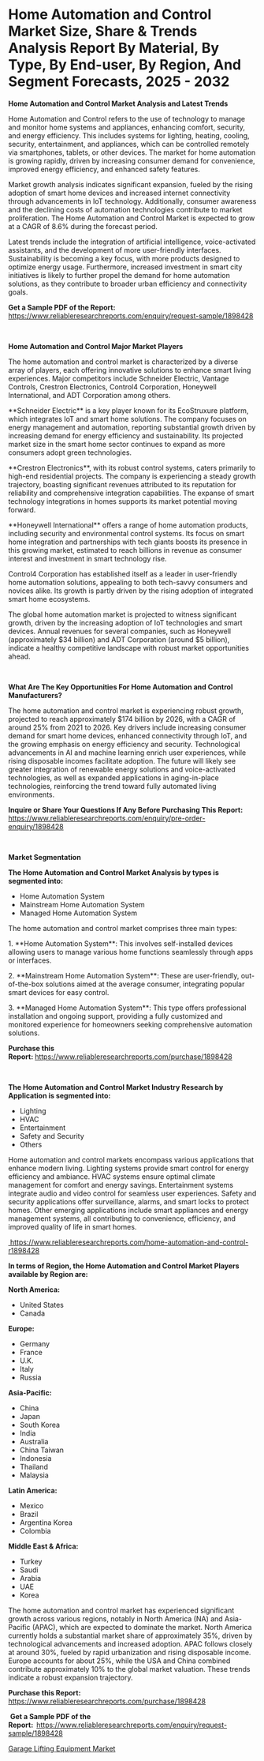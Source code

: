 <p><h1>Home Automation and Control Market Size, Share & Trends Analysis Report By Material, By Type, By End-user, By Region, And Segment Forecasts, 2025 - 2032</h1></p><p><strong>Home Automation and Control Market Analysis and Latest Trends</strong></p>
<p><p>Home Automation and Control refers to the use of technology to manage and monitor home systems and appliances, enhancing comfort, security, and energy efficiency. This includes systems for lighting, heating, cooling, security, entertainment, and appliances, which can be controlled remotely via smartphones, tablets, or other devices. The market for home automation is growing rapidly, driven by increasing consumer demand for convenience, improved energy efficiency, and enhanced safety features.</p><p>Market growth analysis indicates significant expansion, fueled by the rising adoption of smart home devices and increased internet connectivity through advancements in IoT technology. Additionally, consumer awareness and the declining costs of automation technologies contribute to market proliferation. The Home Automation and Control Market is expected to grow at a CAGR of 8.6% during the forecast period. </p><p>Latest trends include the integration of artificial intelligence, voice-activated assistants, and the development of more user-friendly interfaces. Sustainability is becoming a key focus, with more products designed to optimize energy usage. Furthermore, increased investment in smart city initiatives is likely to further propel the demand for home automation solutions, as they contribute to broader urban efficiency and connectivity goals.</p></p>
<p><strong>Get a Sample PDF of the Report:&nbsp;</strong> <a href="https://www.reliableresearchreports.com/enquiry/request-sample/1898428?utm_campaign=2743&utm_medium=2&utm_source=Github&utm_content=ia&utm_term=08042025&utm_id=home-automation-and-control">https://www.reliableresearchreports.com/enquiry/request-sample/1898428</a></p>
<p>&nbsp;</p>
<p><strong>Home Automation and Control Major Market Players</strong></p>
<p><p>The home automation and control market is characterized by a diverse array of players, each offering innovative solutions to enhance smart living experiences. Major competitors include Schneider Electric, Vantage Controls, Crestron Electronics, Control4 Corporation, Honeywell International, and ADT Corporation among others.</p><p>**Schneider Electric** is a key player known for its EcoStruxure platform, which integrates IoT and smart home solutions. The company focuses on energy management and automation, reporting substantial growth driven by increasing demand for energy efficiency and sustainability. Its projected market size in the smart home sector continues to expand as more consumers adopt green technologies.</p><p>**Crestron Electronics**, with its robust control systems, caters primarily to high-end residential projects. The company is experiencing a steady growth trajectory, boasting significant revenues attributed to its reputation for reliability and comprehensive integration capabilities. The expanse of smart technology integrations in homes supports its market potential moving forward.</p><p>**Honeywell International** offers a range of home automation products, including security and environmental control systems. Its focus on smart home integration and partnerships with tech giants boosts its presence in this growing market, estimated to reach billions in revenue as consumer interest and investment in smart technology rise.</p><p>Control4 Corporation has established itself as a leader in user-friendly home automation solutions, appealing to both tech-savvy consumers and novices alike. Its growth is partly driven by the rising adoption of integrated smart home ecosystems. </p><p>The global home automation market is projected to witness significant growth, driven by the increasing adoption of IoT technologies and smart devices. Annual revenues for several companies, such as Honeywell (approximately $34 billion) and ADT Corporation (around $5 billion), indicate a healthy competitive landscape with robust market opportunities ahead.</p></p>
<p>&nbsp;</p>
<p><strong>What Are The Key Opportunities For Home Automation and Control Manufacturers?</strong></p>
<p><p>The home automation and control market is experiencing robust growth, projected to reach approximately $174 billion by 2026, with a CAGR of around 25% from 2021 to 2026. Key drivers include increasing consumer demand for smart home devices, enhanced connectivity through IoT, and the growing emphasis on energy efficiency and security. Technological advancements in AI and machine learning enrich user experiences, while rising disposable incomes facilitate adoption. The future will likely see greater integration of renewable energy solutions and voice-activated technologies, as well as expanded applications in aging-in-place technologies, reinforcing the trend toward fully automated living environments.</p></p>
<p><strong>Inquire or Share Your Questions If Any Before Purchasing This Report:</strong> <a href="https://www.reliableresearchreports.com/enquiry/pre-order-enquiry/1898428?utm_campaign=2743&utm_medium=2&utm_source=Github&utm_content=ia&utm_term=08042025&utm_id=home-automation-and-control">https://www.reliableresearchreports.com/enquiry/pre-order-enquiry/1898428</a></p>
<p>&nbsp;</p>
<p><strong>Market Segmentation</strong></p>
<p><strong>The Home Automation and Control Market Analysis by types is segmented into:</strong></p>
<p><ul><li>Home Automation System</li><li>Mainstream Home Automation System</li><li>Managed Home Automation System</li></ul></p>
<p><p>The home automation and control market comprises three main types: </p><p>1. **Home Automation System**: This involves self-installed devices allowing users to manage various home functions seamlessly through apps or interfaces. </p><p>2. **Mainstream Home Automation System**: These are user-friendly, out-of-the-box solutions aimed at the average consumer, integrating popular smart devices for easy control. </p><p>3. **Managed Home Automation System**: This type offers professional installation and ongoing support, providing a fully customized and monitored experience for homeowners seeking comprehensive automation solutions.</p></p>
<p><strong>Purchase this Report:&nbsp;</strong><a href="https://www.reliableresearchreports.com/purchase/1898428?utm_campaign=2743&utm_medium=2&utm_source=Github&utm_content=ia&utm_term=08042025&utm_id=home-automation-and-control">https://www.reliableresearchreports.com/purchase/1898428</a></p>
<p>&nbsp;</p>
<p><strong>The Home Automation and Control Market Industry Research by Application is segmented into:</strong></p>
<p><ul><li>Lighting</li><li>HVAC</li><li>Entertainment</li><li>Safety and Security</li><li>Others</li></ul></p>
<p><p>Home automation and control markets encompass various applications that enhance modern living. Lighting systems provide smart control for energy efficiency and ambiance. HVAC systems ensure optimal climate management for comfort and energy savings. Entertainment systems integrate audio and video control for seamless user experiences. Safety and security applications offer surveillance, alarms, and smart locks to protect homes. Other emerging applications include smart appliances and energy management systems, all contributing to convenience, efficiency, and improved quality of life in smart homes.</p></p>
<p><a href="https://www.reliableresearchreports.com/home-automation-and-control-r1898428?utm_campaign=2743&utm_medium=2&utm_source=Github&utm_content=ia&utm_term=08042025&utm_id=home-automation-and-control">&nbsp;https://www.reliableresearchreports.com/home-automation-and-control-r1898428</a></p>
<p><strong>In terms of Region, the Home Automation and Control Market Players available by Region are:</strong></p>
<p>
    <p> <strong> North America: </strong>
        <ul>
            <li>United States</li>
            <li>Canada</li>
        </ul>
        </p> 
    <p> <strong> Europe: </strong>
        <ul>
            <li>Germany</li>
            <li>France</li>
            <li>U.K.</li>
            <li>Italy</li>
            <li>Russia</li>
        </ul>
        </p> 
    <p> <strong> Asia-Pacific: </strong>
        <ul>
            <li>China</li>
            <li>Japan</li>
            <li>South Korea</li>
            <li>India</li>
            <li>Australia</li>
            <li>China Taiwan</li>
            <li>Indonesia</li>
            <li>Thailand</li>
            <li>Malaysia</li>
        </ul>
        </p> 
    <p> <strong> Latin America: </strong>
        <ul>
            <li>Mexico</li>
            <li>Brazil</li>
            <li>Argentina Korea</li>
            <li>Colombia</li>
        </ul>
        </p> 
    <p> <strong> Middle East & Africa: </strong>
        <ul>
            <li>Turkey</li>
            <li>Saudi</li>
            <li>Arabia</li>
            <li>UAE</li>
            <li>Korea</li>
        </ul>
    </p>
    </p>
<p><p>The home automation and control market has experienced significant growth across various regions, notably in North America (NA) and Asia-Pacific (APAC), which are expected to dominate the market. North America currently holds a substantial market share of approximately 35%, driven by technological advancements and increased adoption. APAC follows closely at around 30%, fueled by rapid urbanization and rising disposable income. Europe accounts for about 25%, while the USA and China combined contribute approximately 10% to the global market valuation. These trends indicate a robust expansion trajectory.</p></p>
<p><strong>Purchase this Report: </strong><a href="https://www.reliableresearchreports.com/purchase/1898428?utm_campaign=2743&utm_medium=2&utm_source=Github&utm_content=ia&utm_term=08042025&utm_id=home-automation-and-control">https://www.reliableresearchreports.com/purchase/1898428</a></p>
<p>&nbsp;<strong>Get a Sample PDF of the Report:&nbsp;&nbsp;</strong><a href="https://www.reliableresearchreports.com/enquiry/request-sample/1898428?utm_campaign=2743&utm_medium=2&utm_source=Github&utm_content=ia&utm_term=08042025&utm_id=home-automation-and-control">https://www.reliableresearchreports.com/enquiry/request-sample/1898428</a></p>
<p><strong></strong></p>
<p><p><a href="https://github.com/vilehoaguy/Market-Research-Report-List-1/blob/main/garage-lifting-equipment-market.md?utm_campaign=2743&utm_medium=2&utm_source=Github&utm_content=ia&utm_term=08042025&utm_id=home-automation-and-control">Garage Lifting Equipment Market</a></p></p>